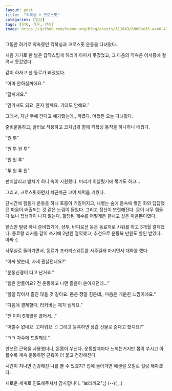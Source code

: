 ```yaml
---
layout: post
title:  "킥복싱 + 크로스핏"
categories: [일상]
tags: [운동, 개운, 건강]
image: https://github.com/Heeom-org/blog/assets/111643/8800be33-aa46-4705-8798-2c4cb69ff9f9
---
```


그동안 하기로 약속했던 킥복싱과 크로스핏 운동을 다녀왔다.

처음 가기로 한 날은 갑작스럽게 허리가 아파서 못갔었고, 그 다음의 약속은 이서증에 걸려서 못갔었다.

같이 하자고 한 동료가 삐졌었다.

“아마 안하실꺼에요.”

“갈꺼에요.”

“안가셔도 되요. 혼자 할께요. 기대도 안해요.”

그래서, 지난 주에 간다고 얘기했는데., 까였다. 어쨌든 오늘 다녀왔다.

준비운동하고, 글러브 착용하고 코치님과 함께 킥복싱 동작을 하나하나 배웠다.

“원 투” 

“원 투 원 투” 

“원 원 투” 

“투 원 투 원”

펀치날리고 발차기 하니 속이 시원했다. 머리가 휘날렸기에 묶기도 하고…

그리고, 크로스핏하면서 차근차근 코어 체력을 키웠다. 

단시간에 힘들게 운동을 하니 호흡이 거칠어지고, 내뱉는 숨에 몸속에 쌓인 화와 답답했던 마음이 배출되는 것 같은 느낌이 들었다. 그리고 정신이 또렷해진다. 몸이 너무 힘들다 보니 잡생각이 나지 않는다. 할당된 개수를 어떻게든 끝내고 싶은 마음뿐이였다.

빤스만 딸랑 하나 준비했기에, 샴푸, 바디로션 등은 동료꺼로 샤워를 하고 3개월 결제했다. 동료랑 라커를 같이 쓰기에 2만원 절약했고, 추천으로 운동복 만원도 할인 받았다. 아싸 :)

사무실로 돌아가면서, 동료가 포카리스웨트를 사주길래 마시면서 대화를 했다.

“아까 봤는데, 자세 괜찮던데요?”

“운동신경이 타고 난거죠.”

“힘은 안들어요? 전 운동하고 나면 졸음이 쏟아지던데…”

“할일 많아서 졸진 않을 것 같아요. 몸은 정말 힘든데., 마음은 개운한 느낌이에요.”

“다음에 결제할때, 라커비는 제가 낼께요.”

“전 이미 6개월을 끊어서…”

“어쩔수 없네요. 고마워요. :) 그리고 등록하면 장갑 선물로 준다고 했지요?”

“ㅋㅋ 차주에 드릴께요.”

안쓰던 근육을 사용했더니, 온몸이 쑤신다. 운동할때마다 느끼는거지만 몸이 쑤시고 아플수록 계속 운동하면 근육이 더 붙고 건강해진다.

시간이 지나면 건강해진 나를 볼 수 있겠지? 집에 돌아가면 에센셜 오일로 힐링 해야겠다.

새로운 세계로 인도해주셔서 감사합니다. "보라까오"님 (--)(__)
